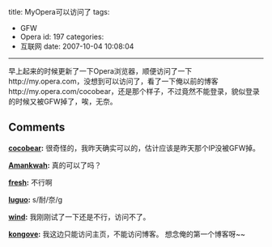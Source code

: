 title: MyOpera可以访问了
tags:
  - GFW
  - Opera
id: 197
categories:
  - 互联网
date: 2007-10-04 10:08:04
---

早上起来的时候更新了一下Opera浏览器，顺便访问了一下http://my.opera.com，没想到可以访问了，看了一下俺以前的博客http://my.opera.com/cocobear，还是那个样子，不过竟然不能登录，貌似登录的时候又被GFW掉了，唉，无奈。
## Comments

**[cocobear](#1916 "2007-10-06 09:27:21"):** 很奇怪的，我昨天确实可以的，估计应该是昨天那个IP没被GFW掉。

**[Amankwah](#1907 "2007-10-05 16:34:19"):** 真的可以了吗？

**[fresh](#1920 "2007-10-06 19:00:08"):** 不行啊

**[luguo](#1897 "2007-10-04 15:40:49"):** s/耐/奈/g

**[wind](#1898 "2007-10-04 19:33:06"):** 我刚刚试了一下还是不行，访问不了。

**[kongove](#1900 "2007-10-04 23:28:57"):** 我这边只能访问主页，不能访问博客。 想念俺的第一个博客呀~~

